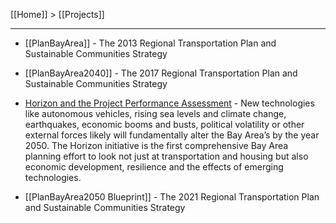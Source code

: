 [[Home]] > [[Projects]]

***

* [[PlanBayArea]] - The 2013 Regional Transportation Plan and Sustainable Communities Strategy

* [[PlanBayArea2040]] - The 2017 Regional Transportation Plan and Sustainable Communities Strategy

* [Horizon and the Project Performance Assessment](Horizon) - New technologies like autonomous vehicles, rising sea levels and climate change, earthquakes, economic booms and busts, political volatility or other external forces likely will fundamentally alter the Bay Area’s by the year 2050. The Horizon initiative is the first comprehensive Bay Area planning effort to look not just at transportation and housing but also economic development, resilience and the effects of emerging technologies.

* [[PlanBayArea2050 Blueprint]] - The 2021 Regional Transportation Plan and Sustainable Communities Strategy